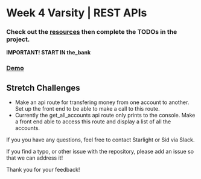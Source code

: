 # Week 4 Varsity | REST APIs

### Check out the [resources](https://github.com/flask-django-independent-study/varsity/blob/master/Resources/Week-4.md) then complete the TODOs in the project.

**IMPORTANT! START IN the_bank**

### [Demo]()

## Stretch Challenges

* Make an api route for transfering money from one account to another. Set up the front end to be able to make a call to this route.
* Currently the get_all_accounts api route only prints to the console. Make a front end able to access this route and display a list of all the accounts.

If you you have any questions, feel free to contact Starlight or Sid via Slack.

If you find a typo, or other issue with the repository, please add an issue so that we can address it!

Thank you for your feedback!
